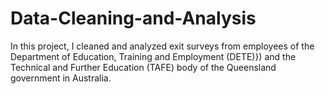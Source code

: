 # Data-Cleaning-and-Analysis

In this project, I cleaned and analyzed exit surveys from employees of the Department of Education, Training and Employment (DETE)}) and the Technical and Further Education (TAFE) body of the Queensland government in Australia.
